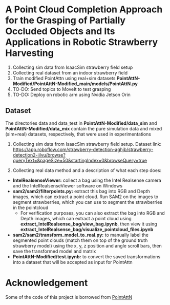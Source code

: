 # A Point Cloud Completion Approach for the Grasping of Partially Occluded Objects and Its Applications in Robotic Strawberry Harvesting

1. Collecting sim data from IsaacSim strawberry field setup
2. Collecting real dataset from an indoor strawberry field
3. Train modified PointAttn using real+sim datasets **PointAttN-Modified/PointAttN-Modified_main/models/PointAttN.py**
4. TO-DO: Send topics to MoveIt to test grasping
5. TO-DO: Deploy on robotic arm using Nvidia Jetson Orin


## Dataset
The directories data and data_test in **PointAttN-Modified/data_sim** and **PointAttN-Modified/data_mix** contain the pure simulation data and mixed (sim+real) datasets, respectively, that were used in experimentations

1. Collecting sim data from IsaacSim strawberry field setup. Dataset link: https://app.roboflow.com/strawberry-detection-aghjb/strawberry-detection2-iilvu/browse?queryText=&pageSize=50&startingIndex=0&browseQuery=true

2. Collecting real data method and a description of what each step does: 
  - **IntelRealsenseViewer:** collect a bag using the Intel Realsense camera and the IntelRealsenseViewer software on Windows
  - **sam2/sam2/filterpoints.py:** extract this bag into RGB and Depth images, which can extract a point cloud. Run SAM2 on the images to segment strawberries, which you can use to segment the strawberries in the pointcloud
    - For verification purposes, you can also extract the bag into RGB and Depth images, which can extract a point cloud using **extract_IntelRealsense_bag/view_bag.ipynb**, then view it using **extract_IntelRealsense_bag/visualize_pointcloud_files.ipynb**
  - **sam2/sam2/transform_model_to_real.py:** to manually label the segmented point clouds (match them on top of the ground truth strawberry model) using the x, y, z position and angle scroll bars, then save the transformed model and matrix
  - **PointAttN-Modified/test.ipynb:** to convert the saved transformations into a dataset that will be accepted as input for PointAttn 



# Acknowledgement
Some of the code of this project is borrowed from [PointAttN](https://github.com/ohhhyeahhh/PointAttN)

